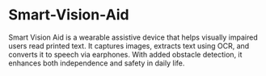 # Smart-Vision-Aid
Smart Vision Aid is a wearable assistive device that helps visually impaired users read printed text. It captures images, extracts text using OCR, and converts it to speech via earphones. With added obstacle detection, it enhances both independence and safety in daily life.
